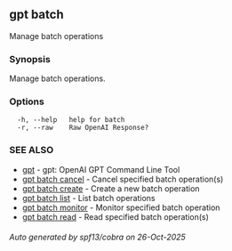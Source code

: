 ## gpt batch

Manage batch operations

### Synopsis

Manage batch operations.

### Options

```
  -h, --help   help for batch
  -r, --raw    Raw OpenAI Response?
```

### SEE ALSO

* [gpt](gpt.md)	 - gpt: OpenAI GPT Command Line Tool
* [gpt batch cancel](gpt_batch_cancel.md)	 - Cancel specified batch operation(s)
* [gpt batch create](gpt_batch_create.md)	 - Create a new batch operation
* [gpt batch list](gpt_batch_list.md)	 - List batch operations
* [gpt batch monitor](gpt_batch_monitor.md)	 - Monitor specified batch operation
* [gpt batch read](gpt_batch_read.md)	 - Read specified batch operation(s)

###### Auto generated by spf13/cobra on 26-Oct-2025

